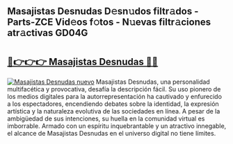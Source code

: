 ## Masajistas Desnudas D𝚎sn𝚞dos filtr𝚊dos - Parts-ZCE Vid𝚎os f𝚘tos - N𝚞evas filtr𝚊ciones atr𝚊ctivas GD04G

# <h2><a href="http://mb02euv.tromn.icu/?c=Masajistas+Desnudas">🔗👉👉👉 Masajistas Desnudas 🔗🔗</a></h2>

[![Masajistas Desnudas nuevo](https://i.imgur.com/pEAQMta.gif)](http://mb02euv.tromn.icu/?c=Masajistas+Desnudas)
Masajistas Desnudas, una personalidad multifacética y provocativa, desafía la descripción fácil. Su uso pionero de los medios digitales para la autorrepresentación ha cautivado y enfurecido a los espectadores, encendiendo debates sobre la identidad, la expresión artística y la naturaleza evolutiva de las sociedades en línea. A pesar de la ambigüedad de sus intenciones, su huella en la comunidad virtual es imborrable. Armado con un espíritu inquebrantable y un atractivo innegable, el alcance de Masajistas Desnudas en el universo digital no tiene límites.
